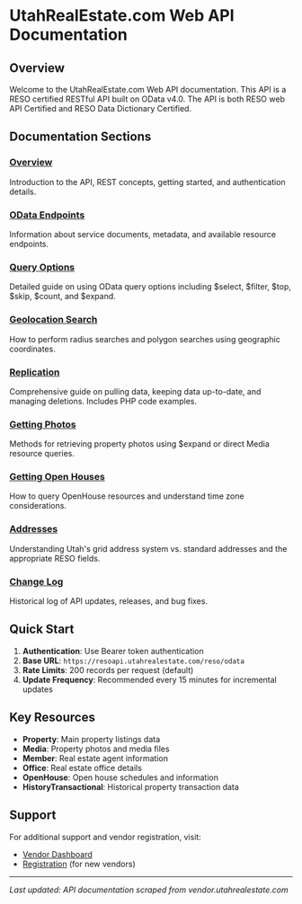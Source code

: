 # UtahRealEstate.com Web API Documentation

## Overview

Welcome to the UtahRealEstate.com Web API documentation. This API is a RESO certified RESTful API built on OData v4.0. The API is both RESO web API Certified and RESO Data Dictionary Certified.

## Documentation Sections

### [Overview](overview.md)
Introduction to the API, REST concepts, getting started, and authentication details.

### [OData Endpoints](odata-endpoints.md)
Information about service documents, metadata, and available resource endpoints.

### [Query Options](query-options.md)
Detailed guide on using OData query options including $select, $filter, $top, $skip, $count, and $expand.

### [Geolocation Search](geolocation-search.md)
How to perform radius searches and polygon searches using geographic coordinates.

### [Replication](replication.md)
Comprehensive guide on pulling data, keeping data up-to-date, and managing deletions. Includes PHP code examples.

### [Getting Photos](getting-photos.md)
Methods for retrieving property photos using $expand or direct Media resource queries.

### [Getting Open Houses](getting-open-houses.md)
How to query OpenHouse resources and understand time zone considerations.

### [Addresses](addresses.md)
Understanding Utah's grid address system vs. standard addresses and the appropriate RESO fields.

### [Change Log](change-log.md)
Historical log of API updates, releases, and bug fixes.

## Quick Start

1. **Authentication**: Use Bearer token authentication
2. **Base URL**: `https://resoapi.utahrealestate.com/reso/odata`
3. **Rate Limits**: 200 records per request (default)
4. **Update Frequency**: Recommended every 15 minutes for incremental updates

## Key Resources

- **Property**: Main property listings data
- **Media**: Property photos and media files
- **Member**: Real estate agent information
- **Office**: Real estate office details
- **OpenHouse**: Open house schedules and information
- **HistoryTransactional**: Historical property transaction data

## Support

For additional support and vendor registration, visit:
- [Vendor Dashboard](https://vendor.utahrealestate.com)
- [Registration](https://vendor.utahrealestate.com) (for new vendors)

---

*Last updated: API documentation scraped from vendor.utahrealestate.com*

